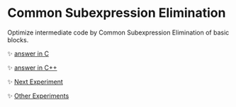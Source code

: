 # Common Subexpression Elimination
Optimize intermediate code by Common Subexpression Elimination of basic blocks.
	
:sparkles: [answer in C](answer.c)

:sparkles: [answer in C++](answer.cpp)

:sparkles: [Next Experiment](../exp9/Question.md)

:sparkles: [Other Experiments](/README.md)